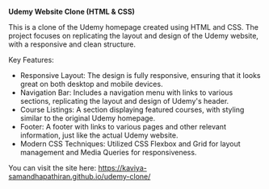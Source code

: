 **Udemy Website Clone (HTML & CSS)**

This is a clone of the Udemy homepage created using HTML and CSS. The project focuses on replicating the layout and design of the Udemy website, with a responsive and clean structure.

Key Features:
* Responsive Layout: The design is fully responsive, ensuring that it looks great on both desktop and mobile devices.
* Navigation Bar: Includes a navigation menu with links to various sections, replicating the layout and design of Udemy's header.
* Course Listings: A section displaying featured courses, with styling similar to the original Udemy homepage.
* Footer: A footer with links to various pages and other relevant information, just like the actual Udemy website.
* Modern CSS Techniques: Utilized CSS Flexbox and Grid for layout management and Media Queries for responsiveness.

You can visit the site here: https://kaviya-samandhapathiran.github.io/udemy-clone/
